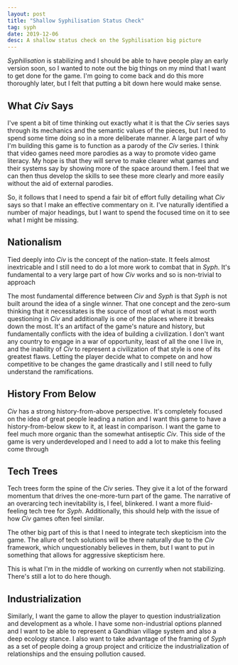 ```yaml
---
layout: post
title: "Shallow Syphilisation Status Check"
tag: syph
date: 2019-12-06
desc: A shallow status check on the Syphilisation big picture
---
```



*Syphilisation* is stabilizing and I should be able to have people play an early version soon, so I wanted to note out the big things on my mind that I want to get done for the game. I'm going to come back and do this more thoroughly later, but I felt that putting a bit down here would make sense.

## What *Civ* Says

I've spent a bit of time thinking out exactly what it is that the *Civ* series says through its mechanics and the semantic values of the pieces, but I need to spend some time doing so in a more deliberate manner. A large part of why I'm building this game is to function as a parody of the *Civ* series. I think that video games need more parodies as a way to promote video game literacy. My hope is that they will serve to make clearer what games and their systems say by showing more of the space around them. I feel that we can then thus develop the skills to see these more clearly and more easily without the aid of external parodies.


So, it follows that I need to spend a fair bit of effort fully detailing what *Civ* says so that I make an effective commentary on it. I've naturally identified a number of major headings, but I want to spend the focused time on it to see what I might be missing.

## Nationalism

Tied deeply into *Civ* is the concept of the nation-state. It feels almost inextricable and I still need to do a lot more work to combat that in *Syph*. It's fundamental to a very large part of how *Civ* works and so is non-trivial to approach


The most fundamental difference between *Civ* and *Syph* is that *Syph* is not built around the idea of a single winner. That one concept and the zero-sum thinking that it necessitates is the source of most of what is most worth questioning in *Civ* and additionally is one of the places where it breaks down the most. It's an artifact of the game's nature and history, but fundamentally conflicts with the idea of building a civilization. I don't want any country to engage in a war of opportunity, least of all the one I live in, and the inability of *Civ* to represent a civilization of that style is one of its greatest flaws. Letting the player decide what to compete on and how competitive to be changes the game drastically and I still need to fully understand the ramifications.

## History From Below

*Civ* has a strong history-from-above perspective. It's completely focused on the idea of great people leading a nation and I want this game to have a history-from-below skew to it, at least in comparison. I want the game to feel much more organic than the somewhat antiseptic *Civ*. This side of the game is very underdeveloped and I need to add a lot to make this feeling come through

## Tech Trees

Tech trees form the spine of the *Civ* series. They give it a lot of the forward momentum that drives the one-more-turn part of the game. The narrative of an overarcing tech inevitability is, I feel, blinkered. I want a more fluid-feeling tech tree for *Syph*. Additionally, this should help with the issue of how *Civ* games often feel similar.


The other big part of this is that I need to integrate tech skepticism into the game. The allure of tech solutions will be there naturally due to the *Civ* framework, which unquestionably believes in them, but I want to put in something that allows for aggressive skepticism here.


This is what I'm in the middle of working on currently when not stabilizing. There's still a lot to do here though.

## Industrialization

Similarly, I want the game to allow the player to question industrialization and development as a whole. I have some non-industrial options planned and I want to be able to represent a Gandhian village system and also a deep ecology stance. I also want to take advantage of the framing of *Syph* as a set of people doing a group project and criticize the industrialization of relationships and the ensuing pollution caused.

